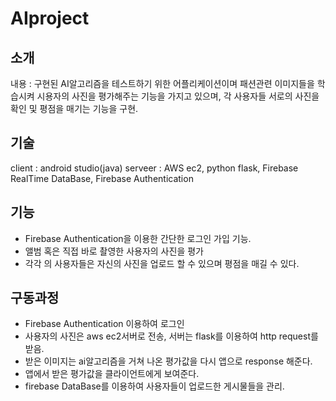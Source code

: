 # AIproject

## 소개
내용 : 구현된 AI알고리즘을 테스트하기 위한 어플리케이션이며 패션관련 이미지들을 학습시켜 시용자의 사진을 평가해주는 기능을 가지고 있으며, 각 사용자들 서로의 사진을 확인 및 평점을 매기는 기능을 구현.

## 기술
client : android studio(java)
serveer : AWS ec2, python flask, Firebase RealTime DataBase, Firebase Authentication

## 기능 
* Firebase Authentication을 이용한 간단한 로그인 가입 기능.
* 앨범 혹은 직접 바로 촬영한 사용자의 사진을 평가
* 각각 의 사용자들은 자신의 사진을 업로드 할 수 있으며 평점을 매길 수 있다.

## 구동과정 
*  Firebase Authentication 이용하여 로그인
* 사용자의 사진은 aws ec2서버로 전송, 서버는 flask를 이용하여 http request를 받음.
* 받은 이미지는 ai알고리즘을 거쳐 나온 평가값을 다시 앱으로 response 해준다.
* 앱에서 받은 평가값을 클라이언트에게 보여준다.  
* firebase DataBase를 이용하여 사용자들이 업로드한 게시물들을 관리.

